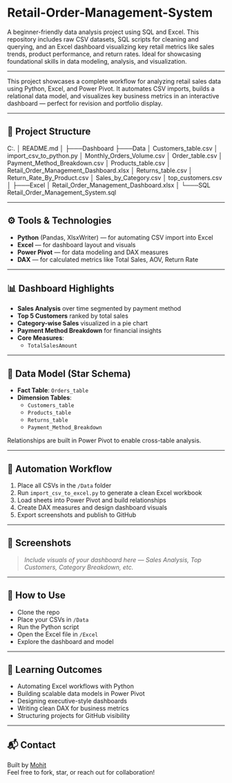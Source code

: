 # Retail-Order-Management-System
A beginner-friendly data analysis project using SQL and Excel. This repository includes raw CSV datasets, SQL scripts for cleaning and querying, and an Excel dashboard visualizing key retail metrics like sales trends, product performance, and return rates. Ideal for showcasing foundational skills in data modeling, analysis, and visualization.

---

This project showcases a complete workflow for analyzing retail sales data using Python, Excel, and Power Pivot. It automates CSV imports, builds a relational data model, and visualizes key business metrics in an interactive dashboard — perfect for revision and portfolio display.

---

## 📁 Project Structure
C:.
│   README.md
│
├───Dashboard
├───Data
│       Customers_table.csv
│       import_csv_to_python.py
│       Monthly_Orders_Volume.csv
│       Order_table.csv
│       Payment_Method_Breakdown.csv
│       Products_table.csv
│       Retail_Order_Management_Dashboard.xlsx
│       Returns_table.csv
│       Return_Rate_By_Product.csv
│       Sales_by_Category.csv
│       top_customers.csv
│
├───Excel
│       Retail_Order_Management_Dashboard.xlsx
│
└───SQL
        Retail_Order_Management_System.sql

---

## ⚙️ Tools & Technologies

- **Python** (Pandas, XlsxWriter) — for automating CSV import into Excel
- **Excel** — for dashboard layout and visuals
- **Power Pivot** — for data modeling and DAX measures
- **DAX** — for calculated metrics like Total Sales, AOV, Return Rate

---

## 📊 Dashboard Highlights

- **Sales Analysis** over time segmented by payment method  
- **Top 5 Customers** ranked by total sales  
- **Category-wise Sales** visualized in a pie chart  
- **Payment Method Breakdown** for financial insights  
- **Core Measures**:
  - `TotalSalesAmount`

---

## 🧮 Data Model (Star Schema)

- **Fact Table**: `Orders_table`
- **Dimension Tables**:
  - `Customers_table`
  - `Products_table`
  - `Returns_table`
  - `Payment_Method_Breakdown`

Relationships are built in Power Pivot to enable cross-table analysis.

---

## 🚀 Automation Workflow

1. Place all CSVs in the `/Data` folder  
2. Run `import_csv_to_excel.py` to generate a clean Excel workbook  
3. Load sheets into Power Pivot and build relationships  
4. Create DAX measures and design dashboard visuals  
5. Export screenshots and publish to GitHub

---

## 📸 Screenshots

> _Include visuals of your dashboard here — Sales Analysis, Top Customers, Category Breakdown, etc._

---

## 📌 How to Use

- Clone the repo  
- Place your CSVs in `/Data`  
- Run the Python script  
- Open the Excel file in `/Excel`  
- Explore the dashboard and model

---

## 🧠 Learning Outcomes

- Automating Excel workflows with Python  
- Building scalable data models in Power Pivot  
- Designing executive-style dashboards  
- Writing clean DAX for business metrics  
- Structuring projects for GitHub visibility

---

## 📬 Contact

Built by [Mohit](https://github.com/mohitkaushik-21)  
Feel free to fork, star, or reach out for collaboration!
